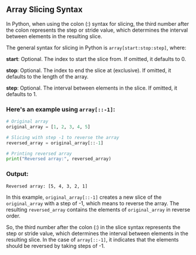 ## Array Slicing Syntax

In Python, when using the colon (:) syntax for slicing, the third number after the colon represents the step or stride value, which determines the interval between elements in the resulting slice.

The general syntax for slicing in Python is `array[start:stop:step]`, where:

**start**: Optional. The index to start the slice from. If omitted, it defaults to 0.

**stop**: Optional. The index to end the slice at (exclusive). If omitted, it defaults to the length of the array.

**step**: Optional. The interval between elements in the slice. If omitted, it defaults to 1.

### Here's an example using `array[::-1]`:

``` python
# Original array
original_array = [1, 2, 3, 4, 5]

# Slicing with step -1 to reverse the array
reversed_array = original_array[::-1]

# Printing reversed array
print("Reversed array:", reversed_array)
```

### Output:


    Reversed array: [5, 4, 3, 2, 1]


In this example, `original_array[::-1]` creates a new slice of the `original_array` with a step of -1, which means to reverse the array. The resulting `reversed_array` contains the elements of `original_array` in reverse order.

So, the third number after the colon (:) in the slice syntax represents the step or stride value, which determines the interval between elements in the resulting slice. In the case of `array[::-1]`, it indicates that the elements should be reversed by taking steps of -1.

